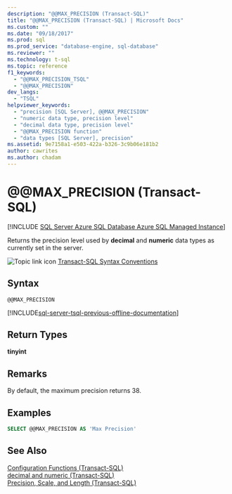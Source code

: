 ```yaml
---
description: "@@MAX_PRECISION (Transact-SQL)"
title: "@@MAX_PRECISION (Transact-SQL) | Microsoft Docs"
ms.custom: ""
ms.date: "09/18/2017"
ms.prod: sql
ms.prod_service: "database-engine, sql-database"
ms.reviewer: ""
ms.technology: t-sql
ms.topic: reference
f1_keywords: 
  - "@@MAX_PRECISION_TSQL"
  - "@@MAX_PRECISION"
dev_langs: 
  - "TSQL"
helpviewer_keywords: 
  - "precision [SQL Server], @@MAX_PRECISION"
  - "numeric data type, precision level"
  - "decimal data type, precision level"
  - "@@MAX_PRECISION function"
  - "data types [SQL Server], precision"
ms.assetid: 9e7158a1-e503-422a-b326-3c9b06e181b2
author: cawrites
ms.author: chadam
---
```

# &#x40;&#x40;MAX_PRECISION (Transact-SQL)
[!INCLUDE [SQL Server Azure SQL Database Azure SQL Managed Instance](../../includes/applies-to-version/sql-asdb-asdbmi.md)]

  Returns the precision level used by **decimal** and **numeric** data types as currently set in the server.  
  
 ![Topic link icon](../../database-engine/configure-windows/media/topic-link.gif "Topic link icon") [Transact-SQL Syntax Conventions](../../t-sql/language-elements/transact-sql-syntax-conventions-transact-sql.md)  
  
## Syntax  
  
```syntaxsql
@@MAX_PRECISION  
```  
  
[!INCLUDE[sql-server-tsql-previous-offline-documentation](../../includes/sql-server-tsql-previous-offline-documentation.md)]

## Return Types
 **tinyint**  
  
## Remarks  
 By default, the maximum precision returns 38.  
  
## Examples  
  
```sql  
SELECT @@MAX_PRECISION AS 'Max Precision'  
```  
  
## See Also  
 [Configuration Functions &#40;Transact-SQL&#41;](../../t-sql/functions/configuration-functions-transact-sql.md)   
 [decimal and numeric &#40;Transact-SQL&#41;](../../t-sql/data-types/decimal-and-numeric-transact-sql.md)   
 [Precision, Scale, and Length &#40;Transact-SQL&#41;](../../t-sql/data-types/precision-scale-and-length-transact-sql.md)  
  
  
